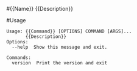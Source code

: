 #{{Name}}
{{Description}}

#Usage
```
Usage: {{Command}} [OPTIONS] COMMAND [ARGS]...
       {{Description}}
Options:
  --help  Show this message and exit.

Commands:
  version  Print the version and exit
```

